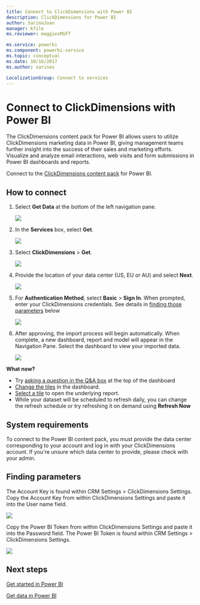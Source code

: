 ```yaml
---
title: Connect to ClickDimensions with Power BI
description: ClickDimensions for Power BI
author: SarinaJoan
manager: kfile
ms.reviewer: maggiesMSFT

ms.service: powerbi
ms.component: powerbi-service
ms.topic: conceptual
ms.date: 10/16/2017
ms.author: sarinas

LocalizationGroup: Connect to services
---
```

# Connect to ClickDimensions with Power BI
The ClickDimensions content pack for Power BI allows users to utilize ClickDimensions marketing data in Power BI, giving management teams further insight into the success of their sales and marketing efforts. Visualize and analyze email interactions, web visits and form submissions in Power BI dashboards and reports.

Connect to the [ClickDimensions content pack](https://app.powerbi.com/getdata/services/click-dimensions) for Power BI.

## How to connect
1. Select **Get Data** at the bottom of the left navigation pane.
   
   ![](media/service-connect-to-clickdimensions/getdata.png)
2. In the **Services** box, select **Get**.
   
   ![](media/service-connect-to-clickdimensions/services.png)
3. Select **ClickDimensions** \>  **Get**.
   
   ![](media/service-connect-to-clickdimensions/clickdimensions.png)
4. Provide the location of your data center (US, EU or AU) and select **Next**.
   
   ![](media/service-connect-to-clickdimensions/params.png)
5. For **Authentication Method**, select **Basic** \> **Sign In**. When prompted, enter your ClickDimensions credentials. See details in [finding those parameters](#FindingParams) below
   
    ![](media/service-connect-to-clickdimensions/creds.png)
6. After approving, the import process will begin automatically. When complete, a new dashboard, report and model will appear in the Navigation Pane. Select the dashboard to view your imported data.
   
     ![](media/service-connect-to-clickdimensions/dashboard.png)

**What now?**

* Try [asking a question in the Q&A box](power-bi-q-and-a.md) at the top of the dashboard
* [Change the tiles](service-dashboard-edit-tile.md) in the dashboard.
* [Select a tile](service-dashboard-tiles.md) to open the underlying report.
* While your dataset will be scheduled to refresh daily, you can change the refresh schedule or try refreshing it on demand using **Refresh Now**

## System requirements
To connect to the Power BI content pack, you must provide the data center corresponding to your account and log in with your ClickDimensions account. If you're unsure which data center to provide, please check with your admin.

<a name="FindingParams"></a>

## Finding parameters
The Account Key is found within CRM Settings \> ClickDimensions Settings. Copy the Account Key from within ClickDimensions Settings and paste it into the User name field.  

![](media/service-connect-to-clickdimensions/crm.png)  

Copy the Power BI Token from within ClickDimensions Settings and paste it into the Password field. The Power BI Token is found within CRM Settings \> ClickDimensions Settings.  

![](media/service-connect-to-clickdimensions/crm2.png)  

## Next steps
[Get started in Power BI](service-get-started.md)

[Get data in Power BI](service-get-data.md)

